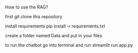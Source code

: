 How to use the RAG?

first git clone this repository

install requirements pip install -r requirements.txt

create a folder named Data and put in your files

to run the chatbot go into terminal and run 
streamlit run app.py
